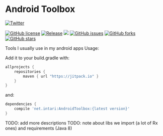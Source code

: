 # Android Toolbox

[![Twitter](https://img.shields.io/twitter/url/https/github.com/intari/AndroidToolbox.svg?style=social)](https://twitter.com/intent/tweet?text=Wow:&url=https%3A%2F%2Fgithub.com%2Fintari%2FAndroidToolbox)

[![GitHub license](https://img.shields.io/github/license/intari/AndroidToolbox.svg)](https://github.com/intari/AndroidToolbox/blob/master/LICENSE)
[![Release](https://jitpack.io/v/net.intari/AndroidToolbox.svg)](https://jitpack.io/#net.intari/AndroidToolbox)
<a href='https://travis-ci.org/intari/AndroidToolbox/builds'><img src='https://api.travis-ci.org/intari/AndroidToolbox.svg?branch=master'></a>
[![GitHub issues](https://img.shields.io/github/issues/intari/AndroidToolbox.svg)](https://github.com/intari/AndroidToolbox/issues)
[![GitHub forks](https://img.shields.io/github/forks/intari/AndroidToolbox.svg)](https://github.com/intari/AndroidToolbox/network)
[![GitHub stars](https://img.shields.io/github/stars/intari/AndroidToolbox.svg)](https://github.com/intari/AndroidToolbox/stargazers)


Tools I usually use in my android apps
Usage:

Add it to your build.gradle with:
```gradle
allprojects {
    repositories {
        maven { url "https://jitpack.io" }
    }
}
```
and:

```gradle
dependencies {
    compile 'net.intari:AndroidToolbox:{latest version}'
}
```

TODO: add more descriptions
TODO: note about libs we import (a lot of Rx ones) and requirements (Java 8) 
